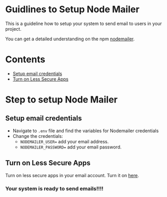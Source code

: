 
# Guidlines to Setup Node Mailer

This is a guideline how to setup your system to send email to users in your project.

You can get a detailed understanding on the npm [nodemailer](https://www.npmjs.com/package/nodemailer).

# Contents

* [Setup email credentials](#setupcredential)
* [Turn on Less Secure Apps](#lesssecure)

# Step to setup Node Mailer
## <a id="setupcredential"></a> Setup email credentials
* Navigate to `.env` file and find the variables for Nodemailer credentials
* Change the credentials:
	* `NODEMAILER_USER=` add your email address.
	* `NODEMAILER_PASSWORD=` add your email password.
## <a id="lesssecure"></a> Turn on Less Secure Apps
Turn on less secure apps in your email account. Turn it on [here](https://support.google.com/accounts/answer/6010255?hl=en).

### Your system is ready to send emails!!!!